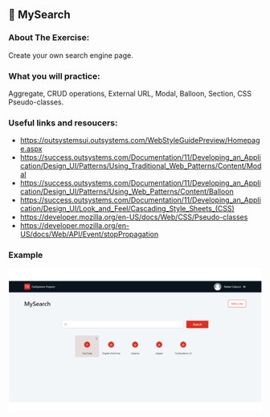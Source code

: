 ## :ledger: MySearch

### About The Exercise:

Create your own search engine page. 

### What you will practice:

Aggregate, CRUD operations, External URL, Modal, Balloon, Section, CSS Pseudo-classes.

### Useful links and resoucers:

- https://outsystemsui.outsystems.com/WebStyleGuidePreview/Homepage.aspx
- https://success.outsystems.com/Documentation/11/Developing_an_Application/Design_UI/Patterns/Using_Traditional_Web_Patterns/Content/Modal
- https://success.outsystems.com/Documentation/11/Developing_an_Application/Design_UI/Patterns/Using_Web_Patterns/Content/Balloon
- https://success.outsystems.com/Documentation/11/Developing_an_Application/Design_UI/Look_and_Feel/Cascading_Style_Sheets_(CSS)
- https://developer.mozilla.org/en-US/docs/Web/CSS/Pseudo-classes
- https://developer.mozilla.org/en-US/docs/Web/API/Event/stopPropagation

### Example
![OutSystems Image](./Samples/mySearchPage.png)
